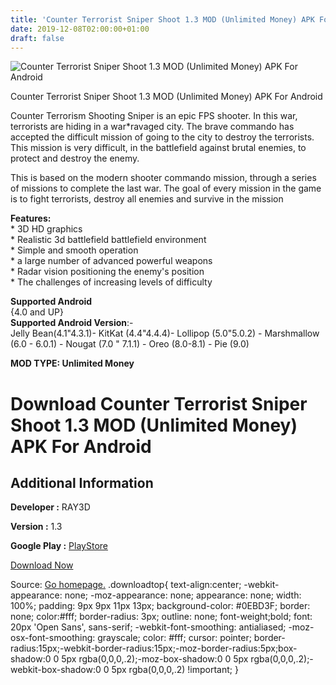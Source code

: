 ```yaml
---
title: 'Counter Terrorist Sniper Shoot 1.3 MOD (Unlimited Money) APK For Android'
date: 2019-12-08T02:00:00+01:00
draft: false
---
```


![Counter Terrorist Sniper Shoot 1.3 MOD (Unlimited Money) APK For Android](https://i0.wp.com/apkhome.net/wp-content/uploads/2019/12/Counter-Terrorist-Sniper-Shoot.png "Counter Terrorist Sniper Shoot 1.3 MOD (Unlimited Money) APK For Android")

  

Counter Terrorist Sniper Shoot 1.3 MOD (Unlimited Money) APK For Android

Counter Terrorism Shooting Sniper is an epic FPS shooter. In this war, terrorists are hiding in a war\*ravaged city. The brave commando has accepted the difficult mission of going to the city to destroy the terrorists. This mission is very difficult, in the battlefield against brutal enemies, to protect and destroy the enemy.

This is based on the modern shooter commando mission, through a series of missions to complete the last war. The goal of every mission in the game is to fight terrorists, destroy all enemies and survive in the mission

**Features:**  
\* 3D HD graphics  
\* Realistic 3d battlefield battlefield environment  
\* Simple and smooth operation  
\* a large number of advanced powerful weapons  
\* Radar vision positioning the enemy's position  
\* The challenges of increasing levels of difficulty

**Supported Android**  
{4.0 and UP}  
**Supported Android Version**:-  
Jelly Bean(4.1"4.3.1)- KitKat (4.4"4.4.4)- Lollipop (5.0"5.0.2) - Marshmallow (6.0 - 6.0.1) - Nougat (7.0 " 7.1.1) - Oreo (8.0-8.1) - Pie (9.0)

**MOD TYPE: Unlimited Money**

Download Counter Terrorist Sniper Shoot 1.3 MOD (Unlimited Money) APK For Android
=================================================================================

Additional Information
----------------------

**Developer :** RAY3D

**Version :** 1.3

**Google Play :** [PlayStore](https://play.google.com/store/apps/details?id=com.counter.terrorist.sniper.shooter.ray)

  

[Download Now](https://store4app.co/post/counter-terrorist-sniper-shoot-1-3-mod-unlimited-money-apk-for-android_1575735137)

  
Source: [Go homepage.](https://store4app.co/post/counter-terrorist-sniper-shoot-1-3-mod-unlimited-money-apk-for-android_1575735137) .downloadtop{ text-align:center; -webkit-appearance: none; -moz-appearance: none; appearance: none; width: 100%; padding: 9px 9px 11px 13px; background-color: #0EBD3F; border: none; color:#fff; border-radius: 3px; outline: none; font-weight;bold; font: 20px 'Open Sans', sans-serif; -webkit-font-smoothing: antialiased; -moz-osx-font-smoothing: grayscale; color: #fff; cursor: pointer; border-radius:15px;-webkit-border-radius:15px;-moz-border-radius:5px;box-shadow:0 0 5px rgba(0,0,0,.2);-moz-box-shadow:0 0 5px rgba(0,0,0,.2);-webkit-box-shadow:0 0 5px rgba(0,0,0,.2) !important; }